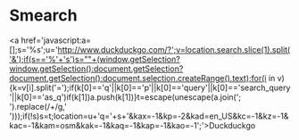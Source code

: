 # Smearch

<a href='javascript:a=[];s='%s';u='http://www.duckduckgo.com/?';v=location.search.slice(1).split('&');if(s=='%'+'s')s=""+(window.getSelection?window.getSelection():document.getSelection?document.getSelection():document.selection.createRange().text);for(i in v){k=v[i].split('=');if(k[0]=='q'||k[0]=='p'||k[0]=='query'||k[0]=='search_query'||k[0]=='as_q')if(k[1])a.push(k[1])}t=escape(unescape(a.join('; ').replace(/\+/g,' ')));if(!s)s=t;location=u+'q='+s+'&kax=-1&kp=-2&kad=en_US&kc=-1&kz=-1&kac=-1&kam=osm&kak=-1&kaq=-1&kap=-1&kao=-1';'>Duckduckgo</a>
